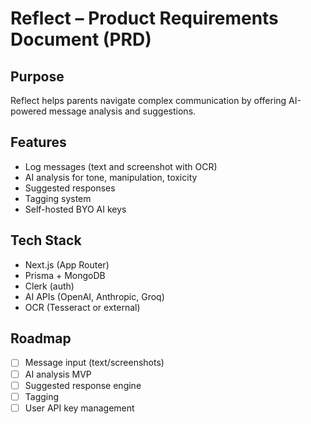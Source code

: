 # Reflect – Product Requirements Document (PRD)

## Purpose
Reflect helps parents navigate complex communication by offering AI-powered message analysis and suggestions.

## Features
- Log messages (text and screenshot with OCR)
- AI analysis for tone, manipulation, toxicity
- Suggested responses
- Tagging system
- Self-hosted BYO AI keys

## Tech Stack
- Next.js (App Router)
- Prisma + MongoDB
- Clerk (auth)
- AI APIs (OpenAI, Anthropic, Groq)
- OCR (Tesseract or external)

## Roadmap
- [ ] Message input (text/screenshots)
- [ ] AI analysis MVP
- [ ] Suggested response engine
- [ ] Tagging
- [ ] User API key management
